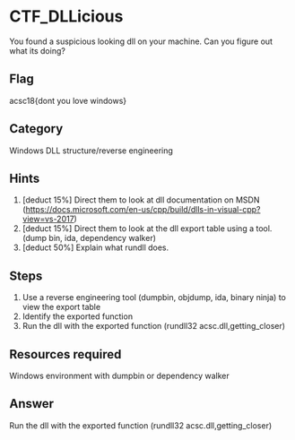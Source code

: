 # CTF_DLLicious

You found a suspicious looking dll on your machine. Can you figure out what its doing?

## Flag

acsc18{dont you love windows}

## Category
Windows DLL structure/reverse engineering

## Hints
1. [deduct 15%] Direct them to look at dll documentation on MSDN (https://docs.microsoft.com/en-us/cpp/build/dlls-in-visual-cpp?view=vs-2017) 
2. [deduct 15%] Direct them to look at the dll export table using a tool. (dump bin, ida, dependency walker)
3. [deduct 50%] Explain what rundll does.

## Steps
1. Use a reverse engineering tool (dumpbin, objdump, ida, binary ninja) to view the export table 
2. Identify the exported function
3. Run the dll with the exported function (rundll32 acsc.dll,getting_closer)

## Resources required
Windows environment with dumpbin or dependency walker

## Answer
Run the dll with the exported function (rundll32 acsc.dll,getting_closer)
